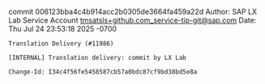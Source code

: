 commit 006123bba4c4b914acc2b0305de3664fa459a22d
Author: SAP LX Lab Service Account <tmsatsls+github.com_service-tip-git@sap.com>
Date:   Thu Jul 24 23:53:18 2025 -0700

    Translation Delivery (#11986)
    
    [INTERNAL] Translation delivery: commit by LX Lab
    
    Change-Id: I34c4f56fe5458587cb57a0bdc87cf9bd38bd5e8a
